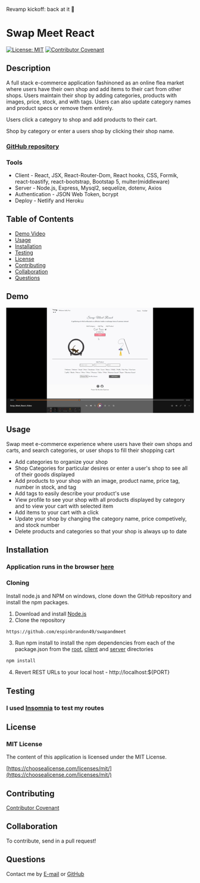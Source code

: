 Revamp kickoff: back at it 🚀

# Swap Meet React
[![License: MIT](https://img.shields.io/badge/License-MIT-yellow.svg)](https://opensource.org/licenses/MIT)
[![Contributor Covenant](https://img.shields.io/badge/Contributor%20Covenant-2.1-4baaaa.svg)](code_of_conduct.md)

## Description 
A full stack e-commerce application fashinoned as an online flea market where users have their own shop and add items to their cart from other shops.  Users maintain their shop by adding categories, products with images, price, stock, and with tags.  Users can also update category names and product specs or remove them entirely.    

Users click a category to shop and add products to their cart.  

Shop by category or enter a users shop by clicking their shop name.

### [GitHub repository](git@github.com:espinbrandon49/swapandmeet.git)

### Tools
* Client - React, JSX, React-Router-Dom, React hooks, CSS, Formik, react-toastify, react-bootstrap, Bootstap 5, multer(middleware) 
* Server - Node.js, Express, Mysql2, sequelize, dotenv, Axios
* Authentication - JSON Web Token, bcrypt
* Deploy - Netlify and Heroku

## Table of Contents 
  * [Demo Video](#demo)
  * [Usage](#usage)
  * [Installation](#installation)
  * [Testing](#testing)
  * [License](#license)
  * [Contributing](#contributing)
  * [Collaboration](#collaboration)
  * [Questions](#questions)

## Demo
[![A video image that shows the Swap Meet React project with a play button](./client/src/images/swap-meet-react.png)](https://github.com/espinbrandon49/Swap-Meet-React/assets/102924713/064fdd9c-c87a-430a-822e-36906d76b27b)
  
## Usage 
Swap meet e-commerce experience where users have their own shops and carts, and search categories, or user shops to fill their shopping cart
- Add categories to organize your shop
- Shop Categories for particular desires or enter a user's shop to see all of their goods displayed
- Add products to your shop with an image, product name, price tag, number in stock, and tag
- Add tags to easily describe your product's use
- View profile to see your shop with all products displayed by category and to view your cart with selected item
- Add items to your cart with a click
- Update your shop by changing the category name, price competively, and stock number
- Delete products and categories so that your shop is always up to date

## Installation
### Application runs in the browser [here](https://jovial-belekoy-f030f6.netlify.app/category/13) 

### Cloning
Install node.js and NPM on windows, clone down the GitHub repository and install the npm packages.
1. Download and install [Node.js](https://nodejs.org/en/download/)
2. Clone the repository
```bash
https://github.com/espinbrandon49/swapandmeet
```
3. Run npm install to install the npm dependencies from each of the package.json from the [root](./package.json), [client](./client/package.json) and [server](./server/package.json) directories
```bash
npm install
```
4. Revert REST URLs to your local host - http://localhost:${PORT}

## Testing
### I used [Insomnia](https://docs.insomnia.rest/) to test my routes

## License 
### MIT License 
The content of this application is licensed under the MIT License. 

[https://choosealicense.com/licenses/mit/](https://choosealicense.com/licenses/mit/) 

## Contributing 
[Contributor Covenant](https://www.contributor-covenant.org/)

## Collaboration
To contribute, send in a pull request!

## Questions 
Contact me by [E-mail](mailto:espinbrandon49@gmail.com) or [GitHub](https://github.com/espinbrandon49)
